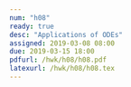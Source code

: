 ```yaml
---
num: "h08"
ready: true
desc: "Applications of ODEs"
assigned: 2019-03-08 08:00
due: 2019-03-15 18:00
pdfurl: /hwk/h08/h08.pdf
latexurl: /hwk/h08/h08.tex
---
```

